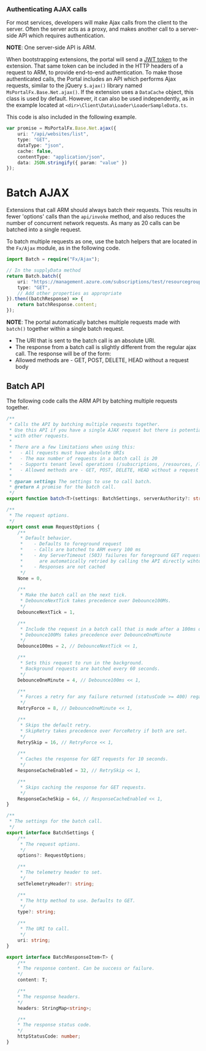 
<a name="authenticating-ajax-calls"></a>
### Authenticating AJAX calls

For most services, developers will make Ajax calls from the client to the server. Often the server acts as a proxy, and makes another call to a server-side API which requires authentication. 

**NOTE**: One server-side API is ARM.

<!-- TODO:  Determine whether LoaderSampleData.ts is still used or has been replaced.  It is no longer in <SDK>\\Extensions\SamplesExtension\Extension.  The closest match is  Client\V1\Data\SupplyData\Templates\SupplyDataInstructions.html -->

When bootstrapping extensions, the portal will send a [JWT token](portalfx-extensions-glossary-data.md) to the extension. That same token can be included in the HTTP headers of a request to ARM, to provide end-to-end authentication. To make those authenticated calls, the Portal includes an API which performs Ajax requests, similar to the jQuery `$.ajax()` library named `MsPortalFx.Base.Net.ajax()`. If the extension uses a `DataCache` object, this class is used by default. However, it can also be used independently, as in the example located at `<dir>\Client\Data\Loader\LoaderSampleData.ts`.

 This code is also included in the following example.

```ts
var promise = MsPortalFx.Base.Net.ajax({
    uri: "/api/websites/list",
    type: "GET",
    dataType: "json",
    cache: false,
    contentType: "application/json",
    data: JSON.stringify({ param: "value" })
});
```

<a name="batch-ajax"></a>
# Batch AJAX

Extensions that call ARM should always batch their requests. This results in fewer 'options' calls than the `api/invoke` method, and also reduces the number of concurrent network requests.  As many as 20 calls can be batched into a single request.

To batch multiple requests as one, use the batch helpers that are located in the `Fx/Ajax` module, as in the following code.

```typescript
import Batch = require("Fx/Ajax");

// In the supplyData method
return Batch.batch({
    uri: "https://management.azure.com/subscriptions/test/resourcegroups?api-version=2014-04-01-preview",
    type: "GET",
    // Add other properties as appropriate
}).then((batchResponse) => {
    return batchResponse.content;
});
```

**NOTE**: The portal automatically batches multiple requests made with `batch()` together within a single batch request.
* The URI that is sent to the batch call is an absolute URI.
*  The response from a batch call is slightly different from the regular ajax call. The response will be of the form:
*  Allowed methods are - GET, POST, DELETE, HEAD without a request body

<a name="batch-ajax-batch-api"></a>
## Batch API

The following code calls the ARM API by batching multiple requests together.

```typescript
/**
 * Calls the API by batching multiple requests together.
 * Use this API if you have a single AJAX request but there is potential for batching this
 * with other requests.
 *
 * There are a few limitations when using this:
 *   - All requests must have absolute URIs
 *   - The max number of requests in a batch call is 20
 *   - Supports tenant level operations (/subscriptions, /resources, /locations, /providers, /tenants)
 *   - Allowed methods are - GET, POST, DELETE, HEAD without a request body
 *
 * @param settings The settings to use to call batch.
 * @return A promise for the batch call.
 */
export function batch<T>(settings: BatchSettings, serverAuthority?: string): Q.Promise<BatchResponseItem<T>>

/**
 * The request options.
 */
export const enum RequestOptions {
    /**
     * Default behavior.
     *    - Defaults to foreground request
     *    - Calls are batched to ARM every 100 ms
     *    - Any ServerTimeout (503) failures for foreground GET requests
     *      are automatically retried by calling the API directly wihtout batch
     *    - Responses are not cached
     */
    None = 0,

    /**
     * Make the batch call on the next tick.
     * DebounceNextTick takes precedence over Debounce100Ms.
     */
    DebounceNextTick = 1,

    /**
     * Include the request in a batch call that is made after a 100ms delay.
     * Debounce100Ms takes precedence over DebounceOneMinute
     */
    Debounce100ms = 2, // DebounceNextTick << 1,

    /**
     * Sets this request to run in the background.
     * Background requests are batched every 60 seconds.
     */
    DebounceOneMinute = 4, // Debounce100ms << 1,

    /**
     * Forces a retry for any failure returned (statusCode >= 400) regardless of the HTTP method.
     */
    RetryForce = 8, // DebounceOneMinute << 1,

    /**
     * Skips the default retry.
     * SkipRetry takes precedence over ForceRetry if both are set.
     */
    RetrySkip = 16, // RetryForce << 1,

    /**
     * Caches the response for GET requests for 10 seconds.
     */
    ResponseCacheEnabled = 32, // RetrySkip << 1,

    /**
     * Skips caching the response for GET requests.
     */
    ResponseCacheSkip = 64, // ResponseCacheEnabled << 1,
}

/**
 * The settings for the batch call.
 */
export interface BatchSettings {
    /**
     * The request options.
     */
    options?: RequestOptions;

    /**
     * The telemetry header to set.
     */
    setTelemetryHeader?: string;

    /**
     * The http method to use. Defaults to GET.
     */
    type?: string;

    /**
     * The URI to call.
     */
    uri: string;
}

export interface BatchResponseItem<T> {
    /**
    * The response content. Can be success or failure.
    */
    content: T;

    /**
    * The response headers.
    */
    headers: StringMap<string>;

    /**
    * The response status code.
    */
    httpStatusCode: number;
}
```